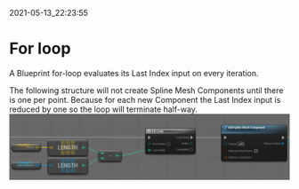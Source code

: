 2021-05-13_22:23:55

# For loop

A Blueprint for-loop evaluates its Last Index input on every iteration.

The following structure will not create Spline Mesh Components until there is one per point.
Because for each new Component the Last Index input is reduced by one so the loop will terminate half-way.
![Last Index is reevaluated for each iteration](./Images/for_loop-last_index-reevaluated.png)

